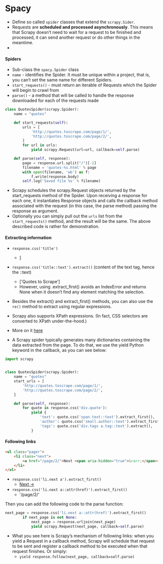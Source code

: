 # Spacy

- Define so called `spider` classes that extend the `scrapy.Sider`.
- Requests are **scheduled and processed asynchronously**. This means that Scrapy doesn’t need to wait for a request to be finished and processed, it can send another request or do other things in the meantime.
-

#### Spiders
- Sub-class the `spacy.Spider` class
- `name` - identifies the Spider. It must be unique within a project, that is, you can’t set the same name for different Spiders.
- `start_requests()` - must return an iterable of Requests which the Spider will begin to crawl from
- `parse()` - a method that will be called to handle the response downloaded for each of the requests made

```python
class QuotesSpider(scrapy.Spider):
    name = "quotes"

    def start_requests(self):
        urls = [
            'http://quotes.toscrape.com/page/1/',
            'http://quotes.toscrape.com/page/2/',
        ]
        for url in urls:
            yield scrapy.Request(url=url, callback=self.parse)

    def parse(self, response):
        page = response.url.split("/")[-2]
        filename = 'quotes-%s.html' % page
        with open(filename, 'wb') as f:
            f.write(response.body)
        self.log('Saved file %s' % filename)
```

- Scrapy schedules the scrapy.Request objects returned by the start_requests method of the Spider. Upon receiving a response for each one, it instantiates Response objects and calls the callback method associated with the request (in this case, the parse method) passing the response as argument.
- Optionally you can simply pull out the `urls` list from the `start_requests()` method, and the result will be the same. The above described code is rather for demonstration.

#### Extracting information
- `response.css('title')`
  - <Selector xpath='descendant-or-self::title' data='<title>Quotes to Scrape</title>'>]
- `response.css('title::text').extract()` (content of the text tag, hence the ::text)
  - ['Quotes to Scrape']
  - However, using .extract_first() avoids an IndexError and returns None when it doesn’t find any element matching the selection.
- Besides the extract() and extract_first() methods, you can also use the `re()` method to extract using regular expressions.

- Scrapy also supports XPath expressions. (In fact, CSS selectors are converted to XPath under-the-hood.)
- More on it [here](https://docs.scrapy.org/en/latest/topics/selectors.html#topics-selectors)

- A Scrapy spider typically generates many dictionaries containing the data extracted from the page. To do that, we use the yield Python keyword in the callback, as you can see below:

```python
import scrapy


class QuotesSpider(scrapy.Spider):
    name = "quotes"
    start_urls = [
        'http://quotes.toscrape.com/page/1/',
        'http://quotes.toscrape.com/page/2/',
    ]

    def parse(self, response):
        for quote in response.css('div.quote'):
            yield {
                'text': quote.css('span.text::text').extract_first(),
                'author': quote.css('small.author::text').extract_first(),
                'tags': quote.css('div.tags a.tag::text').extract(),
            }
```

#### Following links
```html
<ul class="pager">
    <li class="next">
        <a href="/page/2/">Next <span aria-hidden="true">&rarr;</span></a>
    </li>
</ul>
```
- `response.css('li.next a').extract_first()`
  - <a href="/page/2/">Next <span aria-hidden="true">→</span></a>
- `response.css('li.next a::attr(href)').extract_first()`
  - '/page/2/'

Then you can add the following code to the parse function:
```python
next_page = response.css('li.next a::attr(href)').extract_first()
        if next_page is not None:
            next_page = response.urljoin(next_page)
            yield scrapy.Request(next_page, callback=self.parse)

```
- What you see here is Scrapy’s mechanism of following links: when you yield a Request in a callback method, Scrapy will schedule that request to be sent and register a callback method to be executed when that request finishes. Or simply:
  - `yield response.follow(next_page, callback=self.parse)`
